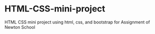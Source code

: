 # HTML-CSS-mini-project
HTML CSS mini project using html, css, and bootstrap for Assignment of Newton School
